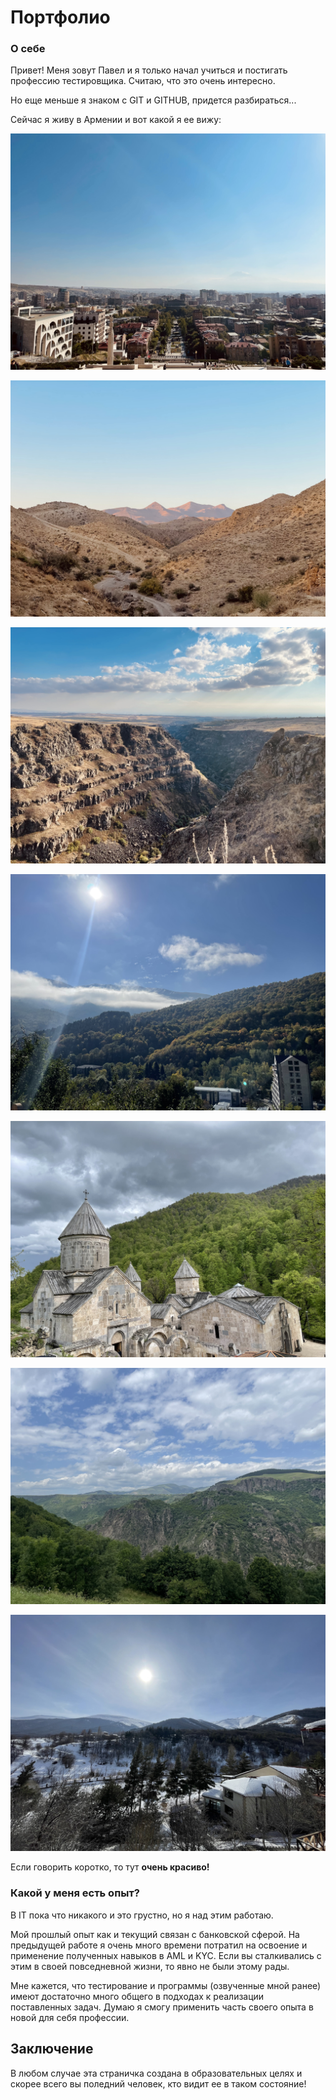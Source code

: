 # Портфолио
### **О себе**
Привет! Меня зовут Павел и я только начал учиться и постигать профессию тестировщика. Считаю, что это очень интересно. 

Но еще меньше я знаком с GIT и GITHUB, придется разбираться...

Сейчас я живу в Армении и вот какой я ее вижу:

![Ереван](/images/Ереван.jpg)

![Горы](/images/Дикий_запад.jpg)

![Ущелье](/images/Ущелье.jpg)

![Дилижан](/images/Дилижан.jpg)

![Монастырь](/images/Монастырь.jpg)

![Серпантин](/images/там_где_колесо_проколол.jpg)

![Цахкадзор](/images/Цахкадзор.jpg)

Если говорить коротко, то тут **очень красиво!**

### **Какой у меня есть опыт?**

В IT пока что никакого и это грустно, но я над этим работаю.

Мой прошлый опыт как и текущий связан с банковской сферой. На предыдущей работе я очень много времени потратил на освоение и применение полученных навыков в AML и KYC. 
Если вы сталкивались с этим в своей повседневной жизни, то явно не были этому рады.

Мне кажется, что тестирование и программы (озвученные мной ранее) имеют достаточно много общего в подходах к реализации поставленных задач. 
Думаю я смогу применить часть своего опыта в новой для себя професcии.

## **Заключение**
В любом случае эта страничка создана в образовательных целях и скорее всего вы поледний человек, кто видит ее в таком состояние!

